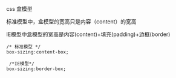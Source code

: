 css 盒模型

标准模型中，盒模型的宽高只是内容（content）的宽高

IE模型中盒模型的宽高是内容\(content\)+填充\(padding\)+边框\(border\)

```
/* 标准模型 */
box-sizing:content-box;

 /*IE模型*/
box-sizing:border-box;
```



